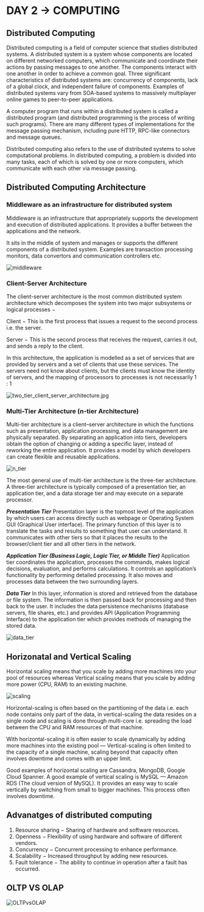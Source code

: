 # DAY 2 -> COMPUTING

## Distributed Computing 

Distributed computing is a field of computer science that studies distributed systems. A distributed system is a system whose components are located on different networked computers, which communicate and coordinate their actions by passing messages to one another. The components interact with one another in order to achieve a common goal. Three significant characteristics of distributed systems are: concurrency of components, lack of a global clock, and independent failure of components. Examples of distributed systems vary from SOA-based systems to massively multiplayer online games to peer-to-peer applications.

A computer program that runs within a distributed system is called a distributed program (and distributed programming is the process of writing such programs). There are many different types of implementations for the message passing mechanism, including pure HTTP, RPC-like connectors and message queues.

Distributed computing also refers to the use of distributed systems to solve computational problems. In distributed computing, a problem is divided into many tasks, each of which is solved by one or more computers, which communicate with each other via message passing.


## Distributed Computing Architecture

### Middleware as an infrastructure for distributed system

Middleware is an infrastructure that appropriately supports the development and execution of distributed applications. It provides a buffer between the applications and the network.

It sits in the middle of system and manages or supports the different components of a distributed system. Examples are transaction processing monitors, data convertors and communication controllers etc.

   ![middleware](images/middleware.jpg)

### Client-Server Architecture

The client-server architecture is the most common distributed system architecture which decomposes the system into two major subsystems or logical processes −

Client − This is the first process that issues a request to the second process i.e. the server.

Server − This is the second process that receives the request, carries it out, and sends a reply to the client.

In this architecture, the application is modelled as a set of services that are provided by servers and a set of clients that use these services. The servers need not know about clients, but the clients must know the identity of servers, and the mapping of processors to processes is not necessarily 1 : 1

   ![two_tier_client_server_architecture.jpg](images/two_tier_client_server_architecture.jpg)

### Multi-Tier Architecture (n-tier Architecture)

Multi-tier architecture is a client–server architecture in which the functions such as presentation, application processing, and data management are physically separated. By separating an application into tiers, developers obtain the option of changing or adding a specific layer, instead of reworking the entire application. It provides a model by which developers can create flexible and reusable applications.

   ![n_tier](images/n_tier_architecture.jpg)

The most general use of multi-tier architecture is the three-tier architecture. A three-tier architecture is typically composed of a presentation tier, an application tier, and a data storage tier and may execute on a separate processor.

***Presentation Tier***
Presentation layer is the topmost level of the application by which users can access directly such as webpage or Operating System GUI (Graphical User interface). The primary function of this layer is to translate the tasks and results to something that user can understand. It communicates with other tiers so that it places the results to the browser/client tier and all other tiers in the network.

***Application Tier (Business Logic, Logic Tier, or Middle Tier)***
Application tier coordinates the application, processes the commands, makes logical decisions, evaluation, and performs calculations. It controls an application’s functionality by performing detailed processing. It also moves and processes data between the two surrounding layers.

***Data Tier***
In this layer, information is stored and retrieved from the database or file system. The information is then passed back for processing and then back to the user. It includes the data persistence mechanisms (database servers, file shares, etc.) and provides API (Application Programming Interface) to the application tier which provides methods of managing the stored data.

   ![data_tier](images/data_tier.jpg) 

## Horizonatal and Vertical Scaling 

Horizontal scaling means that you scale by adding more machines into your pool of resources whereas Vertical scaling means that you scale by adding more power (CPU, RAM) to an existing machine.

![scaling](images/scaling.png)

Horizontal-scaling is often based on the partitioning of the data i.e. each node contains only part of the data, in vertical-scaling the data resides on a single node and scaling is done through multi-core i.e. spreading the load between the CPU and RAM resources of that machine.

With horizontal-scaling it is often easier to scale dynamically by adding more machines into the existing pool — Vertical-scaling is often limited to the capacity of a single machine, scaling beyond that capacity often involves downtime and comes with an upper limit.

Good examples of horizontal scaling are Cassandra, MongoDB, Google Cloud Spanner. A good example of vertical scaling is MySQL — Amazon RDS (The cloud version of MySQL). It provides an easy way to scale vertically by switching from small to bigger machines. This process often involves downtime.

## Advanatges of distributed computing 

1. Resource sharing − Sharing of hardware and software resources.
2. Openness − Flexibility of using hardware and software of different vendors.
3. Concurrency − Concurrent processing to enhance performance.
4. Scalability − Increased throughput by adding new resources.
5. Fault tolerance − The ability to continue in operation after a fault has occurred.

## OLTP VS OLAP

   ![OLTPvsOLAP](images/OLTPvsOLAP.png)
